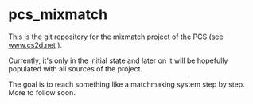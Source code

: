 # pcs_mixmatch
This is the git repository for the mixmatch project of the PCS (see www.cs2d.net ).
 
Currently, it's only in the initial state and later on it will be hopefully populated with all sources of the project.

The goal is to reach something like a matchmaking system step by step. More to follow soon.
